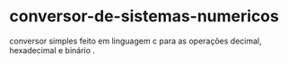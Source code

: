 # conversor-de-sistemas-numericos
conversor simples feito em linguagem c para as operações decimal, hexadecimal e binário .
